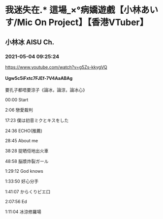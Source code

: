 # 我迷失在.* 這場_×°病嬌遊戲【小林あいす/Mic On Project】【香港VTuber】

## 小林冰 AISU Ch. 

### 2021-05-04 09:25:24

https://www.youtube.com/watch?v=g5Zs-kkygVQ

#### Ugw5c5iFxtc7FJEf-7V4AaABAg

要孔子都唔要涼子《論冰，論涼，論冰心》

00:00 Start

2:06 戀愛裁判

17:23 僕は初音ミクとキスをした

24:36 ECHO(推薦) 

28:45 About me

38:28 掟晒佢地出火車

48:58 脳漿炸裂ガール

1:29:12 God knows

1:33:50 好心分手

1:41:07 からくりピエ口

2:07:56 Ed























1:11:04 冰涼修羅場

